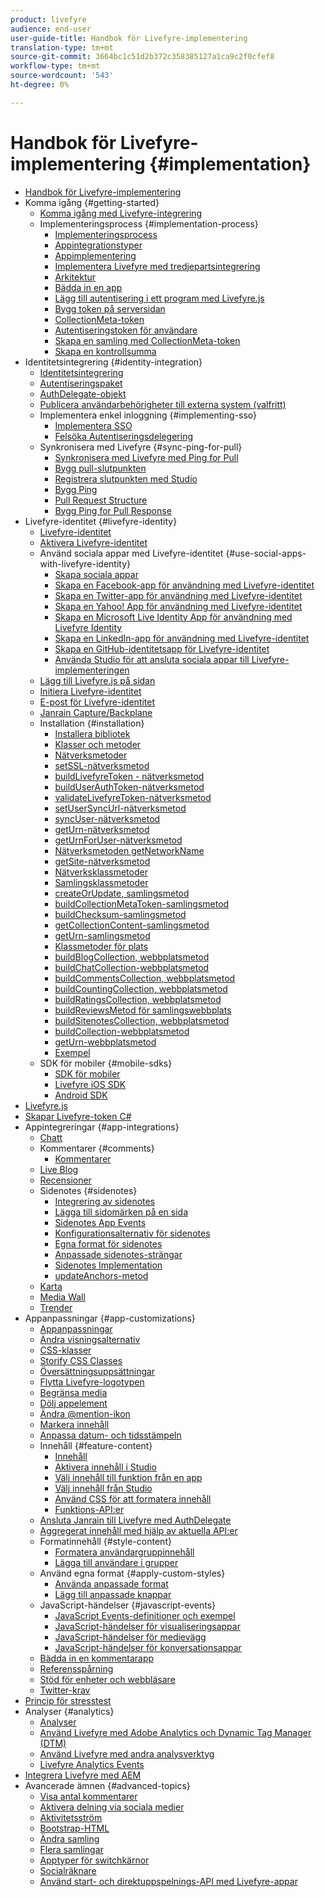 ```yaml
---
product: livefyre
audience: end-user
user-guide-title: Handbok för Livefyre-implementering
translation-type: tm+mt
source-git-commit: 3664bc1c51d2b372c358385127a1ca9c2f0cfef8
workflow-type: tm+mt
source-wordcount: '543'
ht-degree: 0%

---
```



# Handbok för Livefyre-implementering {#implementation}

+ [Handbok för Livefyre-implementering](home.md)
+ Komma igång {#getting-started}
   + [Komma igång med Livefyre-integrering](c-getting-started/c-getting-started.md)
   + Implementeringsprocess {#implementation-process}
      + [Implementeringsprocess](c-getting-started/c-implementation-process/c-implementation-process.md)
      + [Appintegrationstyper](c-getting-started/c-implementation-process/c-app-integration-types.md)
      + [Appimplementering](c-getting-started/designer-app-implementation.md)
      + [Implementera Livefyre med tredjepartsintegrering](c-app-integrations/implement-livefyre-3rd-party.md)
      + [Arkitektur](c-getting-started/c-implementation-process/c-architecture.md)
      + [Bädda in en app](c-getting-started/c-implementation-process/c-using-livefyre.js-to-create-customize-and-use-apps-on-your-site.md)
      + [Lägg till autentisering i ett program med Livefyre.js](c-getting-started/c-implementation-process/c-add-authetication-to-an-app-using-livefyre.js.md)
      + [Bygg token på serversidan](c-getting-started/c-implementation-process/c-build-server-side-tokens.md)
      + [CollectionMeta-token](c-getting-started/c-implementation-process/c-collectionmeta-tokent.md)
      + [Autentiseringstoken för användare](c-getting-started/c-implementation-process/c-user-auth-token.md)
      + [Skapa en samling med CollectionMeta-token](t-create-a-collectionmeta-token.md)
      + [Skapa en kontrollsumma](c-creating-a-checksum.md)
+ Identitetsintegrering {#identity-integration}
   + [Identitetsintegrering](t-about-identity-integration/t-about-identity-integration.md)
   + [Autentiseringspaket](t-about-identity-integration/c-authorization-package.md)
   + [AuthDelegate-objekt](t-about-identity-integration/c-building-an-auth-delegate.md)
   + [Publicera användarbehörigheter till externa system (valfritt)](t-about-identity-integration/c-posting-user-permissions-to-external-systems.md)
   + Implementera enkel inloggning {#implementing-sso}
      + [Implementera SSO](t-about-identity-integration/c-implementing-sso/c-implementing-sso.md)
      + [Felsöka Autentiseringsdelegering](t-about-identity-integration/c-implementing-sso/c-debugging-auth.md)
   + Synkronisera med Livefyre {#sync-ping-for-pull}
      + [Synkronisera med Livefyre med Ping for Pull](t-about-identity-integration/t-sync-with-livefyre-using-ping-for-pull/t-sync-with-livefyre-using-ping-for-pull.md)
      + [Bygg pull-slutpunkten](t-about-identity-integration/t-sync-with-livefyre-using-ping-for-pull/t-build-the-pull-endpoint.md)
      + [Registrera slutpunkten med Studio](t-about-identity-integration/t-sync-with-livefyre-using-ping-for-pull/c-register-the-endpoint-with-studio.md)
      + [Bygg Ping](t-about-identity-integration/t-sync-with-livefyre-using-ping-for-pull/t-build-the-ping.md)
      + [Pull Request Structure](t-about-identity-integration/t-sync-with-livefyre-using-ping-for-pull/t-pull-request-structure.md)
      + [Bygg Ping for Pull Response](t-about-identity-integration/t-sync-with-livefyre-using-ping-for-pull/c-build-the-ping-for-pull-response.md)
+ Livefyre-identitet {#livefyre-identity}
   + [Livefyre-identitet](c-livefyre-identity-comp/c-livefyre-identity-comp.md)
   + [Aktivera Livefyre-identitet](c-livefyre-identity-comp/t-enable-livefyre-identity.md)
   + Använd sociala appar med Livefyre-identitet {#use-social-apps-with-livefyre-identity}
      + [Skapa sociala appar](c-livefyre-identity-comp/t-create-your-social-apps.md)
      + [Skapa en Facebook-app för användning med Livefyre-identitet](c-livefyre-identity-comp/t-create-a-facebook-app-for-use-with-livefyre-identity.md)
      + [Skapa en Twitter-app för användning med Livefyre-identitet](c-livefyre-identity-comp/t-create-a-twitter-app-for-use-with-livefyre-identity.md)
      + [Skapa en Yahoo! App för användning med Livefyre-identitet](c-livefyre-identity-comp/t-create-a-yahoo-app-for-use-with-livefyre-identity.md)
      + [Skapa en Microsoft Live Identity App för användning med Livefyre Identity](c-livefyre-identity-comp/t-create-a-microsoft-live-id-app-for-use-with-livefyre-identity.md)
      + [Skapa en LinkedIn-app för användning med Livefyre-identitet](c-livefyre-identity-comp/t-create-a-linkedin-app-for-use-with-livefyre-identity.md)
      + [Skapa en GitHub-identitetsapp för Livefyre-identitet](c-livefyre-identity-comp/c-create-a-github-identity.md)
      + [Använda Studio för att ansluta sociala appar till Livefyre-implementeringen](c-livefyre-identity-comp/t-using-studio-to-connect-your-social-apps-to-your-livefyre-implementation.md)
   + [Lägg till Livefyre.js på sidan](c-livefyre-identity-comp/t-add-livefyre.js-to-the-page.md)
   + [Initiera Livefyre-identitet](c-livefyre-identity-comp/t-initialize-livefyre-identity.md)
   + [E-post för Livefyre-identitet](c-livefyre-identity-comp/c-emails-for-livefyre-identity.md)
   + [Janrain Capture/Backplane](c-livefyre-identity-comp/c-janrain-capture-backplane-comp.md)
   + Installation {#installation}
      + [Installera bibliotek](c-installing-libraries/c-installing-libraries.md)
      + [Klasser och metoder](c-installing-libraries/c-methods-livefyre.md)
      + [Nätverksmetoder](c-installing-libraries/c-network-methods.md)
      + [setSSL-nätverksmetod](c-installing-libraries/r-setssl-method.md)
      + [buildLivefyreToken - nätverksmetod](c-installing-libraries/r-buildlivefyretoken-method.md)
      + [buildUserAuthToken-nätverksmetod](c-installing-libraries/r-builduserauthtoken-method.md)
      + [validateLivefyreToken-nätverksmetod](c-installing-libraries/c-validatelivefyretoken-network-method.md)
      + [setUserSyncUrl-nätverksmetod](c-installing-libraries/r-setusersyncurl-method.md)
      + [syncUser-nätverksmetod](c-installing-libraries/r-syncuser-method.md)
      + [getUrn-nätverksmetod](c-installing-libraries/r-geturn-method.md)
      + [getUrnForUser-nätverksmetod](c-installing-libraries/r-geturnforuser-method.md)
      + [Nätverksmetoden getNetworkName](c-installing-libraries/r-getnetworkname-method.md)
      + [getSite-nätverksmetod](c-installing-libraries/r-getsite-method.md)
      + [Nätverksklassmetoder](c-installing-libraries/c-network-class-methods.md)
      + [Samlingsklassmetoder](c-installing-libraries/c-collection-methods.md)
      + [createOrUpdate, samlingsmetod](c-installing-libraries/r-createorupdate-collection-method.md)
      + [buildCollectionMetaToken-samlingsmetod](c-installing-libraries/r-buildcollectionmetatoken-collection-method.md)
      + [buildChecksum-samlingsmetod](c-installing-libraries/r-buildchecksum-collection-method.md)
      + [getCollectionContent-samlingsmetod](c-installing-libraries/t-getcollectioncontent-collection-method.md)
      + [getUrn-samlingsmetod](c-installing-libraries/r-geturn-collection-method.md)
      + [Klassmetoder för plats](c-installing-libraries/c-site-methods.md)
      + [buildBlogCollection, webbplatsmetod](c-installing-libraries/r-buildblogcollection-site-method.md)
      + [buildChatCollection-webbplatsmetod](c-installing-libraries/r-buildchatcollection-site-method.md)
      + [buildCommentsCollection, webbplatsmetod](c-installing-libraries/r-buildcommentscollection-site-method.md)
      + [buildCountingCollection, webbplatsmetod](c-installing-libraries/r-buildcountingcollection-site-method.md)
      + [buildRatingsCollection, webbplatsmetod](c-installing-libraries/r-buildratingscollection-site-method.md)
      + [buildReviewsMetod för samlingswebbplats](c-installing-libraries/r-buildreviewscollection-site-method.md)
      + [buildSitenotesCollection, webbplatsmetod](c-installing-libraries/r-buildsitenotescollection-site-method.md)
      + [buildCollection-webbplatsmetod](c-installing-libraries/r-buildcollection-site-method.md)
      + [getUrn-webbplatsmetod](c-installing-libraries/r-geturn-site-method.md)
      + [Exempel](c-installing-libraries/c-libraries-examples.md)
   + SDK för mobiler {#mobile-sdks}
      + [SDK för mobiler](c-mobile-sdks/c-mobile-sdks.md)
      + [Livefyre iOS SDK](c-mobile-sdks/c-livefyre-ios-sdk.md)
      + [Android SDK](c-mobile-sdks/c-android-sdk.md)
+ [Livefyre.js](c-livefyre.js.md)
+ [Skapar Livefyre-token C#](c-creating-livefyre-tokens-c-.md)
+ Appintegreringar {#app-integrations}
   + [Chatt](c-app-integrations/c-app-integratios-chat.md)
   + Kommentarer {#comments}
      + [Kommentarer](c-app-integrations/c-comments-integration/c-comments-integration.md)
   + [Live Blog](c-app-integrations/c-live-blog-integration.md)
   + [Recensioner](c-app-integrations/c-reviews-integration.md)
   + Sidenotes {#sidenotes}
      + [Integrering av sidenotes](c-app-integrations/c-sidenotes-integration/r-sidenotes-integration.md)
      + [Lägga till sidomärken på en sida](c-app-integrations/c-sidenotes-integration/r-adding-sidenotes-to-a-page.md)
      + [Sidenotes App Events](c-app-integrations/c-sidenotes-integration/r-app-events.md)
      + [Konfigurationsalternativ för sidenotes](c-app-integrations/c-sidenotes-integration/r-configuration-options.md)
      + [Egna format för sidenotes](c-app-integrations/c-sidenotes-integration/r-custom-styles.md)
      + [Anpassade sidenotes-strängar](c-app-integrations/c-sidenotes-integration/r-custom-strings.md)
      + [Sidenotes Implementation](c-app-integrations/c-sidenotes-integration/r-sidenotes-implementation.md)
      + [updateAnchors-metod](c-app-integrations/c-sidenotes-integration/update-anchors-method.md)
   + [Karta](c-app-integrations/c-map-integration.md)
   + [Media Wall](c-app-integrations/c-media-wall-integration.md)
   + [Trender](c-app-integrations/c-trending-integration.md)
+ Appanpassningar {#app-customizations}
   + [Appanpassningar](c-app-customizations/c-app-customizations.md)
   + [Ändra visningsalternativ](c-app-customizations/c-change-display-options.md)
   + [CSS-klasser](c-app-customizations/c-css-classes.md)
   + [Storify CSS Classes](c-app-customizations/c-storify-css-classes.md)
   + [Översättningsuppsättningar](c-app-customizations/c-translation-sets.md)
   + [Flytta Livefyre-logotypen](c-app-customizations/c-move-the-livefyre-logo.md)
   + [Begränsa media](c-app-customizations/c-restrict-media.md)
   + [Dölj appelement](c-app-customizations/c-hide-app-elements.md)
   + [Ändra @mention-ikon](c-app-customizations/c-change-mention-icon.md)
   + [Markera innehåll](c-app-customizations/c-highlight-content.md)
   + [Anpassa datum- och tidsstämpeln](c-app-customizations/c-date-time-stamp.md)
   + Innehåll {#feature-content}
      + [Innehåll](c-app-customizations/t-feature-content.md)
      + [Aktivera innehåll i Studio](c-app-customizations/t-enable-featuring-content-in-studio.md)
      + [Välj innehåll till funktion från en app](c-app-customizations/t-select-content-to-feature.md)
      + [Välj innehåll från Studio](c-app-customizations/t-select-content-to-feature-from-studio.md)
      + [Använd CSS för att formatera innehåll](c-app-customizations/c-use-css-to-style-featured-content.md)
      + [Funktions-API:er](c-app-customizations/c-feature-apis.md)
   + [Ansluta Janrain till Livefyre med AuthDelegate](c-app-customizations/c-connecting-janrain-to-livefyre-using-authdelegate.md)
   + [Aggregerat innehåll med hjälp av aktuella API:er](c-app-customizations/c-aggregated-featured-content-using-the-featured-apis.md)
   + Formatinnehåll {#style-content}
      + [Formatera användargruppinnehåll](c-app-customizations/c-style-user-group-content.md)
      + [Lägga till användare i grupper](c-app-customizations/c-adding-users-to-groups.md)
   + Använd egna format {#apply-custom-styles}
      + [Använda anpassade format](c-app-customizations/c-applying-custom-styles-.md)
      + [Lägg till anpassade knappar](c-app-customizations/t-add-custom-buttons.md)
   + JavaScript-händelser {#javascript-events}
      + [JavaScript Events-definitioner och exempel](c-app-customizations/c-javascript-events.md)
      + [JavaScript-händelser för visualiseringsappar](c-app-customizations/c-javascript-events-for-visualization-apps.md)
      + [JavaScript-händelser för medievägg](c-app-customizations/c-javascript-events-media-wall.md)
      + [JavaScript-händelser för konversationsappar](c-app-customizations/c-javascript-events-for-conversation-apps.md)
   + [Bädda in en kommentarapp](c-app-customizations/c-embed-a-comments-app.md)
   + [Referensspårning](c-app-customizations/c-referral-tracking.md)
   + [Stöd för enheter och webbläsare](c-app-customizations/c-device-and-browser-support.md)
   + [Twitter-krav](c-app-customizations/c-twitter-display-requirements.md)
+ [Princip för stresstest](c-stress-test-policy.md)
+ Analyser {#analytics}
   + [Analyser](livefyre-analytics/livefyre-analytics.md)
   + [Använd Livefyre med Adobe Analytics och Dynamic Tag Manager (DTM)](livefyre-analytics/c-use-livefyre-with-adobe-analytics.md)
   + [Använd Livefyre med andra analysverktyg](livefyre-analytics/c-livefyre-analytics.md)
   + [Livefyre Analytics Events](livefyre-analytics/c-livefyre-analytics-events.md)
+ [Integrera Livefyre med AEM](c-livefyre-aem-integration.md)
+ Avancerade ämnen {#advanced-topics}
   + [Visa antal kommentarer](c-advanced-topics/t-display-comment-count.md)
   + [Aktivera delning via sociala medier](c-advanced-topics/c-enabling-social-sharing.md)
   + [Aktivitetsström](c-advanced-topics/c-activity-stream.md)
   + [Bootstrap-HTML](c-advanced-topics/c-bootstrap-html.md)
   + [Ändra samling](c-advanced-topics/c-change-collection.md)
   + [Flera samlingar](c-advanced-topics/c-multiple-collections.md)
   + [Apptyper för switchkärnor](c-advanced-topics/c-switch-core-app-types.md)
   + [Socialräknare](c-advanced-topics/c-social-counter.md)
   + [Använd start- och direktuppspelnings-API med Livefyre-appar](c-advanced-topics/bootstrap-stream-api.md)
